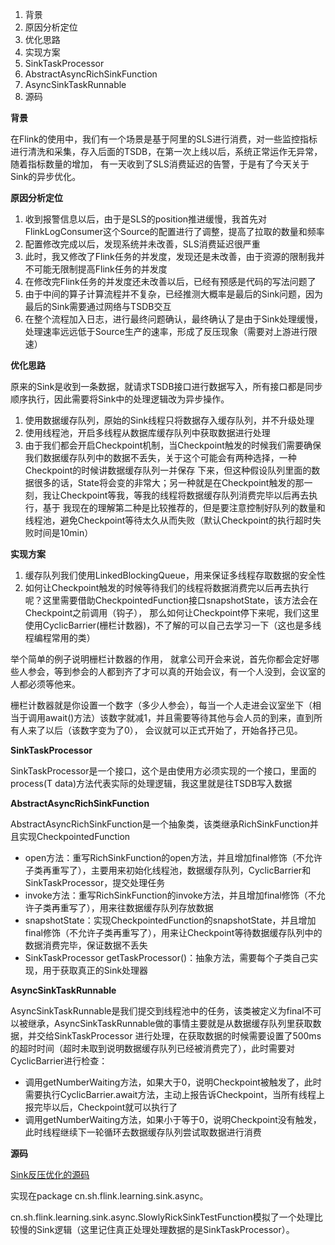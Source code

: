 1. 背景
2. 原因分析定位
3. 优化思路
4. 实现方案
5. SinkTaskProcessor
6. AbstractAsyncRichSinkFunction
7. AsyncSinkTaskRunnable
8. 源码


**背景**

在Flink的使用中，我们有一个场景是基于阿里的SLS进行消费，对一些监控指标进行清洗和采集，存入后面的TSDB，在第一次上线以后，系统正常运作无异常，随着指标数量的增加，
有一天收到了SLS消费延迟的告警，于是有了今天关于Sink的异步优化。

**原因分析定位**

1. 收到报警信息以后，由于是SLS的position推进缓慢，我首先对FlinkLogConsumer这个Source的配置进行了调整，提高了拉取的数量和频率
2. 配置修改完成以后，发现系统并未改善，SLS消费延迟很严重
3. 此时，我又修改了Flink任务的并发度，发现还是未改善，由于资源的限制我并不可能无限制提高Flink任务的并发度
4. 在修改完Flink任务的并发度还未改善以后，已经有预感是代码的写法问题了
5. 由于中间的算子计算流程并不复杂，已经推测大概率是最后的Sink问题，因为最后的Sink需要通过网络与TSDB交互
6. 在整个流程加入日志，进行最终问题确认，最终确认了是由于Sink处理缓慢，处理速率远远低于Source生产的速率，形成了反压现象（需要对上游进行限速）

**优化思路**

原来的Sink是收到一条数据，就请求TSDB接口进行数据写入，所有接口都是同步顺序执行，因此需要将Sink中的处理逻辑改为异步操作。

1. 使用数据缓存队列，原始的Sink线程只将数据存入缓存队列，并不升级处理
2. 使用线程池，开启多线程从数据库缓存队列中获取数据进行处理
3. 由于我们都会开启Checkpoint机制，当Checkpoint触发的时候我们需要确保我们数据缓存队列中的数据不丢失，关于这个可能会有两种选择，一种Checkpoint的时候讲数据缓存队列一并保存
下来，但这种假设队列里面的数据很多的话，State将会变的非常大；另一种就是在Checkpoint触发的那一刻，我让Checkpoint等我，等我的线程将数据缓存队列消费完毕以后再去执行，基于
我现在的理解第二种是比较推荐的，但是要注意控制好队列的数量和线程池，避免Checkpoint等待太久从而失败（默认Checkpoint的执行超时失败时间是10min）
   
**实现方案**

1. 缓存队列我们使用LinkedBlockingQueue，用来保证多线程存取数据的安全性
2. 如何让Checkpoint触发的时候等待我们的线程将数据消费完以后再去执行呢？这里需要借助CheckpointedFunction接口snapshotState，该方法会在Checkpoint之前调用（钩子），
那么如何让Checkpoint停下来呢，我们这里使用CyclicBarrier(栅栏计数器)，不了解的可以自己去学习一下（这也是多线程编程常用的类）
   
举个简单的例子说明栅栏计数器的作用， 就拿公司开会来说，首先你都会定好哪些人参会，等到参会的人都到齐了才可以真的开始会议，有一个人没到，会议室的人都必须等他来。

栅栏计数器就是你设置一个数字（多少人参会），每当一个人走进会议室坐下（相当于调用await()方法）该数字就减1，并且需要等待其他与会人员的到来，直到所有人来了以后（该数字变为了0），
会议就可以正式开始了，开始各抒己见。

**SinkTaskProcessor**

SinkTaskProcessor是一个接口，这个是由使用方必须实现的一个接口，里面的process(T data)方法代表实际的处理逻辑，我这里就是往TSDB写入数据

**AbstractAsyncRichSinkFunction**

AbstractAsyncRichSinkFunction是一个抽象类，该类继承RichSinkFunction<T>并且实现CheckpointedFunction

- open方法：重写RichSinkFunction的open方法，并且增加final修饰（不允许子类再重写了），主要用来初始化线程池，数据缓存队列，CyclicBarrier和SinkTaskProcessor，提交处理任务
- invoke方法：重写RichSinkFunction的invoke方法，并且增加final修饰（不允许子类再重写了），用来往数据缓存队列存放数据
- snapshotState：实现CheckpointedFunction的snapshotState，并且增加final修饰（不允许子类再重写了），用来让Checkpoint等待数据缓存队列中的数据消费完毕，保证数据不丢失
- SinkTaskProcessor<T> getTaskProcessor()：抽象方法，需要每个子类自己实现，用于获取真正的Sink处理器

**AsyncSinkTaskRunnable**

AsyncSinkTaskRunnable是我们提交到线程池中的任务，该类被定义为final不可以被继承，AsyncSinkTaskRunnable做的事情主要就是从数据缓存队列里获取数据，并交给SinkTaskProcessor
进行处理，在获取数据的时候需要设置了500ms的超时时间（超时未取到说明数据缓存队列已经被消费完了），此时需要对CyclicBarrier进行检查：

- 调用getNumberWaiting方法，如果大于0，说明Checkpoint被触发了，此时需要执行CyclicBarrier.await方法，主动上报告诉Checkpoint，当所有线程上报完毕以后，Checkpoint就可以执行了
- 调用getNumberWaiting方法，如果小于等于0，说明Checkpoint没有触发，此时线程继续下一轮循环去数据缓存队列尝试取数据进行消费

**源码**

[Sink反压优化的源码](https://github.com/echo9509/flink-learning)

实现在package cn.sh.flink.learning.sink.async。

cn.sh.flink.learning.sink.async.SlowlyRickSinkTestFunction模拟了一个处理比较慢的Sink逻辑（这里记住真正处理处理数据的是SinkTaskProcessor）。

